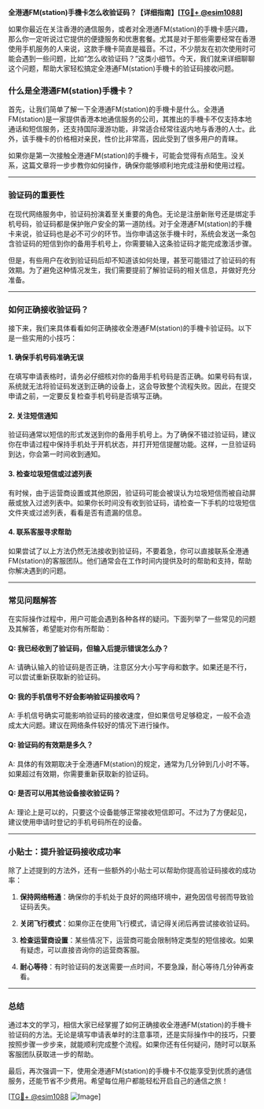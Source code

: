 **全港通FM(station)手機卡怎么收验证码？【详细指南】[[TG💪+ @esim1088](https://t.me/s/esim1088)]**

如果你最近在关注香港的通信服务，或者对全港通FM(station)的手機卡感兴趣，那么你一定听说过它提供的便捷服务和优惠套餐。尤其是对于那些需要经常在香港使用手机服务的人来说，这款手機卡简直是福音。不过，不少朋友在初次使用时可能会遇到一些问题，比如“怎么收验证码？”这类小细节。今天，我们就来详细聊聊这个问题，帮助大家轻松搞定全港通FM(station)手機卡的验证码接收问题。

### 什么是全港通FM(station)手機卡？

首先，让我们简单了解一下全港通FM(station)的手機卡是什么。全港通FM(station)是一家提供香港本地通信服务的公司，其推出的手機卡不仅支持本地通话和短信服务，还支持国际漫游功能，非常适合经常往返内地与香港的人士。此外，该手機卡的价格相对亲民，性价比非常高，因此受到了很多用户的青睐。

如果你是第一次接触全港通FM(station)的手機卡，可能会觉得有点陌生。没关系，这篇文章将一步步教你如何操作，确保你能够顺利地完成注册和使用过程。

---

### 验证码的重要性

在现代网络服务中，验证码扮演着至关重要的角色。无论是注册新账号还是绑定手机号码，验证码都是保护账户安全的第一道防线。对于全港通FM(station)的手機卡来说，验证码也是必不可少的环节。当你申请这张手機卡时，系统会发送一条包含验证码的短信到你的备用手机号上，你需要输入这条验证码才能完成激活步骤。

但是，有些用户在收到验证码后却不知道该如何处理，甚至可能错过了验证码的有效期。为了避免这种情况发生，我们需要提前了解验证码的相关信息，并做好充分准备。

---

### 如何正确接收验证码？

接下来，我们来具体看看如何正确接收全港通FM(station)的手機卡验证码。以下是一些实用的小技巧：

#### 1. 确保手机号码准确无误

在填写申请表格时，请务必仔细核对你的备用手机号码是否正确。如果号码有误，系统就无法将验证码发送到正确的设备上，这会导致整个流程失败。因此，在提交申请之前，一定要反复检查手机号码是否填写正确。

#### 2. 关注短信通知

验证码通常以短信的形式发送到你的备用手机号上。为了确保不错过验证码，建议你在申请过程中保持手机处于开机状态，并打开短信提醒功能。这样，一旦验证码到达，你会第一时间收到通知。

#### 3. 检查垃圾短信或过滤列表

有时候，由于运营商设置或其他原因，验证码可能会被误认为垃圾短信而被自动屏蔽或放入过滤列表中。如果你长时间没有收到验证码，请检查一下手机的垃圾短信文件夹或过滤列表，看看是否有遗漏的信息。

#### 4. 联系客服寻求帮助

如果尝试了以上方法仍然无法接收到验证码，不要着急，你可以直接联系全港通FM(station)的客服团队。他们通常会在工作时间内提供及时的帮助和支持，帮助你解决遇到的问题。

---

### 常见问题解答

在实际操作过程中，用户可能会遇到各种各样的疑问。下面列举了一些常见的问题及其解答，希望能对你有所帮助：

#### Q: 我已经收到了验证码，但输入后提示错误怎么办？
A: 请确认输入的验证码是否正确，注意区分大小写字母和数字。如果还是不行，可以尝试重新获取新的验证码。

#### Q: 我的手机信号不好会影响验证码接收吗？
A: 手机信号确实可能影响验证码的接收速度，但如果信号足够稳定，一般不会造成太大问题。建议在网络条件较好的情况下进行操作。

#### Q: 验证码的有效期是多久？
A: 具体的有效期取决于全港通FM(station)的规定，通常为几分钟到几小时不等。如果超过有效期，你需要重新获取新的验证码。

#### Q: 是否可以用其他设备接收验证码？
A: 理论上是可以的，只要这个设备能够正常接收短信即可。不过为了方便起见，建议使用申请时登记的手机号码所在的设备。

---

### 小贴士：提升验证码接收成功率

除了上述提到的方法外，还有一些额外的小贴士可以帮助你提高验证码接收的成功率：

1. **保持网络畅通**：确保你的手机处于良好的网络环境中，避免因信号弱而导致验证码丢失。
   
2. **关闭飞行模式**：如果你正在使用飞行模式，请记得关闭后再尝试接收验证码。

3. **检查运营商设置**：某些情况下，运营商可能会限制特定类型的短信接收。如果有疑虑，可以直接咨询你的运营商客服。

4. **耐心等待**：有时验证码的发送需要一点时间，不要急躁，耐心等待几分钟再查看。

---

### 总结

通过本文的学习，相信大家已经掌握了如何正确接收全港通FM(station)的手機卡验证码的方法。无论是填写申请表单时的注意事项，还是实际操作中的技巧，只要按照步骤一步步来，就能顺利完成整个流程。如果你还有任何疑问，随时可以联系客服团队获取进一步的帮助。

最后，再次强调一下，使用全港通FM(station)的手機卡不仅能享受到优质的通信服务，还能节省不少费用。希望每位用户都能轻松开启自己的通信之旅！

[[TG💪+ @esim1088](https://t.me/s/esim1088) ![Image](https://i.postimg.cc/4NQfJmqS/Snipaste-2025-05-13-00-14-12.png)]